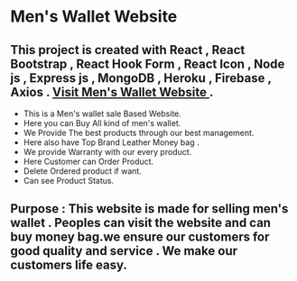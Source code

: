 # Men's Wallet Website

## This project is created with React , React Bootstrap , React Hook Form , React Icon , Node js , Express js , MongoDB , Heroku , Firebase , Axios . [ Visit Men's Wallet Website ](https://men-wallet.web.app/).

- This is a Men's wallet sale Based Website.
- Here you can Buy All kind of men's wallet.
- We Provide The best products through our best management.
- Here also have Top Brand Leather Money bag .
- We provide Warranty with our every product.
- Here Customer can Order Product.
- Delete Ordered product if want.
- Can see Product Status.

## Purpose : This website is made for selling men's wallet . Peoples can visit the website and can buy money bag.we ensure our customers for good quality and service . We make our customers life easy.
